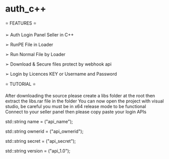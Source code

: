 # auth_c++ 


⭐️ FEATURES ⭐️

➢ Auth Login Panel Seller in C++

➢ RunPE File in Loader

➢ Run Normal File by Loader

➢ Download & Secure files protect by webhook api 

➢ Login by Licences KEY or Username and Password 


⭐️ TUTORIAL ⭐️

After downloading the source please create a libs folder at the root then extract the libs.rar file in the folder
You can now open the project with visual studio, be careful you must be in x64 release mode to be functional
Connect to your seller panel then please copy paste your login APIs

std::string name = ("api_name"); 

std::string ownerid = ("api_ownerid"); 

std::string secret = ("api_secret"); 

std::string version = ("api_1.0");


